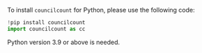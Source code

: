 To install `councilcount` for Python, please use the following code:

``` python
!pip install councilcount
import councilcount as cc
```
Python version 3.9 or above is needed.

